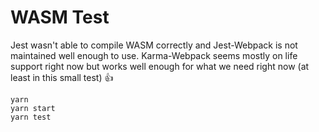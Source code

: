 # WASM Test

Jest wasn't able to compile WASM correctly and Jest-Webpack is not maintained well enough to use. Karma-Webpack seems mostly on life support right now but works well enough for what we need right now (at least in this small test) 👍
```
yarn
yarn start
yarn test
```
